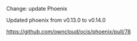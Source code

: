 Change: update Phoenix

Updated phoenix from v0.13.0 to v0.14.0

https://github.com/owncloud/ocis/phoenix/pull/78
